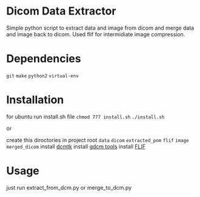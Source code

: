 # Dicom Data Extractor

Simple python script to extract data and image from dicom and merge data and image back to dicom.
Used flif for intermidiate image compression.

# Dependencies
  `git` 
  `make`
  `python2`
  `virtual-env`
  
# Installation
  for ubuntu run install.sh file
  `chmod 777 install.sh`
  `./install.sh`
  
  or 
  
  create this diroctories in project root
  `data` `dicom` `extracted_pnm` `flif` `image` `merged_dicom`
  install [dcmtk](http://support.dcmtk.org/docs/file_install.html)
  install [gdcm tools](http://gdcm.sourceforge.net/wiki/index.php/Main_Page)
  install [FLIF](https://github.com/FLIF-hub/FLIF)
  
# Usage
  just run extract_from_dcm.py or merge_to_dcm.py
